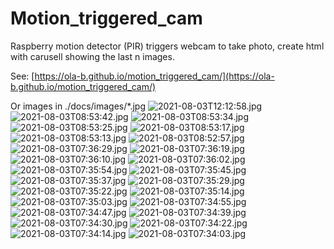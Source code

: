 # Motion_triggered_cam
Raspberry motion detector (PIR) triggers webcam to take photo, create html with carusell showing the last n images.

See: [https://ola-b.github.io/motion_triggered_cam/](https://ola-b.github.io/motion_triggered_cam/)


Or images in ./docs/images/*.jpg
![2021-08-03T12:12:58.jpg](https://github.com/Ola-B/motion_triggered_cam/blob/main/docs/images/2021-08-03T12:12:58.jpg "2021-08-03T12:12:58.jpg")
![2021-08-03T08:53:42.jpg](https://github.com/Ola-B/motion_triggered_cam/blob/main/docs/images/2021-08-03T08:53:42.jpg "2021-08-03T08:53:42.jpg")
![2021-08-03T08:53:34.jpg](https://github.com/Ola-B/motion_triggered_cam/blob/main/docs/images/2021-08-03T08:53:34.jpg "2021-08-03T08:53:34.jpg")
![2021-08-03T08:53:25.jpg](https://github.com/Ola-B/motion_triggered_cam/blob/main/docs/images/2021-08-03T08:53:25.jpg "2021-08-03T08:53:25.jpg")
![2021-08-03T08:53:17.jpg](https://github.com/Ola-B/motion_triggered_cam/blob/main/docs/images/2021-08-03T08:53:17.jpg "2021-08-03T08:53:17.jpg")
![2021-08-03T08:53:13.jpg](https://github.com/Ola-B/motion_triggered_cam/blob/main/docs/images/2021-08-03T08:53:13.jpg "2021-08-03T08:53:13.jpg")
![2021-08-03T08:52:57.jpg](https://github.com/Ola-B/motion_triggered_cam/blob/main/docs/images/2021-08-03T08:52:57.jpg "2021-08-03T08:52:57.jpg")
![2021-08-03T07:36:29.jpg](https://github.com/Ola-B/motion_triggered_cam/blob/main/docs/images/2021-08-03T07:36:29.jpg "2021-08-03T07:36:29.jpg")
![2021-08-03T07:36:19.jpg](https://github.com/Ola-B/motion_triggered_cam/blob/main/docs/images/2021-08-03T07:36:19.jpg "2021-08-03T07:36:19.jpg")
![2021-08-03T07:36:10.jpg](https://github.com/Ola-B/motion_triggered_cam/blob/main/docs/images/2021-08-03T07:36:10.jpg "2021-08-03T07:36:10.jpg")
![2021-08-03T07:36:02.jpg](https://github.com/Ola-B/motion_triggered_cam/blob/main/docs/images/2021-08-03T07:36:02.jpg "2021-08-03T07:36:02.jpg")
![2021-08-03T07:35:54.jpg](https://github.com/Ola-B/motion_triggered_cam/blob/main/docs/images/2021-08-03T07:35:54.jpg "2021-08-03T07:35:54.jpg")
![2021-08-03T07:35:45.jpg](https://github.com/Ola-B/motion_triggered_cam/blob/main/docs/images/2021-08-03T07:35:45.jpg "2021-08-03T07:35:45.jpg")
![2021-08-03T07:35:37.jpg](https://github.com/Ola-B/motion_triggered_cam/blob/main/docs/images/2021-08-03T07:35:37.jpg "2021-08-03T07:35:37.jpg")
![2021-08-03T07:35:29.jpg](https://github.com/Ola-B/motion_triggered_cam/blob/main/docs/images/2021-08-03T07:35:29.jpg "2021-08-03T07:35:29.jpg")
![2021-08-03T07:35:22.jpg](https://github.com/Ola-B/motion_triggered_cam/blob/main/docs/images/2021-08-03T07:35:22.jpg "2021-08-03T07:35:22.jpg")
![2021-08-03T07:35:14.jpg](https://github.com/Ola-B/motion_triggered_cam/blob/main/docs/images/2021-08-03T07:35:14.jpg "2021-08-03T07:35:14.jpg")
![2021-08-03T07:35:03.jpg](https://github.com/Ola-B/motion_triggered_cam/blob/main/docs/images/2021-08-03T07:35:03.jpg "2021-08-03T07:35:03.jpg")
![2021-08-03T07:34:55.jpg](https://github.com/Ola-B/motion_triggered_cam/blob/main/docs/images/2021-08-03T07:34:55.jpg "2021-08-03T07:34:55.jpg")
![2021-08-03T07:34:47.jpg](https://github.com/Ola-B/motion_triggered_cam/blob/main/docs/images/2021-08-03T07:34:47.jpg "2021-08-03T07:34:47.jpg")
![2021-08-03T07:34:39.jpg](https://github.com/Ola-B/motion_triggered_cam/blob/main/docs/images/2021-08-03T07:34:39.jpg "2021-08-03T07:34:39.jpg")
![2021-08-03T07:34:30.jpg](https://github.com/Ola-B/motion_triggered_cam/blob/main/docs/images/2021-08-03T07:34:30.jpg "2021-08-03T07:34:30.jpg")
![2021-08-03T07:34:22.jpg](https://github.com/Ola-B/motion_triggered_cam/blob/main/docs/images/2021-08-03T07:34:22.jpg "2021-08-03T07:34:22.jpg")
![2021-08-03T07:34:14.jpg](https://github.com/Ola-B/motion_triggered_cam/blob/main/docs/images/2021-08-03T07:34:14.jpg "2021-08-03T07:34:14.jpg")
![2021-08-03T07:34:03.jpg](https://github.com/Ola-B/motion_triggered_cam/blob/main/docs/images/2021-08-03T07:34:03.jpg "2021-08-03T07:34:03.jpg")
